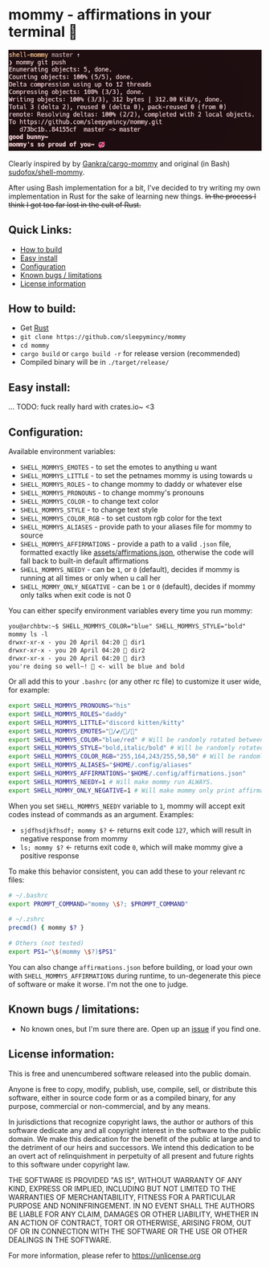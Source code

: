 # mommy - affirmations in your terminal 💞

![screenshot](https://github.com/sleepymincy/sleepymincy/blob/main/.gitfiles/repos/images/mommy.png)

Clearly inspired by by [Gankra/cargo-mommy](<https://github.com/Gankra/cargo-mommy>) and original (in Bash) [sudofox/shell-mommy](<https://github.com/sudofox/shell-mommy>).

After using Bash  implementation for a bit, I've decided to try writing my own implementation in Rust for the sake of learning new things. ~~In the process I think I got too far lost in the cult of Rust.~~

## Quick Links:
- [How to build](#how-to-build)
- [Easy install](#easy-install)
- [Configuration](#configuration)
- [Known bugs / limitations](#known-bugs--limitations)
- [License information](#license-information)

## How to build:
- Get [Rust](https://rustup.rs/)
- `git clone https://github.com/sleepymincy/mommy`
- `cd mommy`
- `cargo build` or `cargo build -r` for release version (recommended)
- Compiled binary will be in `./target/release/`

## Easy install:
... TODO: fuck really hard with crates.io~ <3

## Configuration:
Available environment variables: 
- `SHELL_MOMMYS_EMOTES` - to set the emotes to anything u want
- `SHELL_MOMMYS_LITTLE` - to set the petnames mommy is using towards u
- `SHELL_MOMMYS_ROLES` - to change mommy to daddy or whatever else
- `SHELL_MOMMYS_PRONOUNS` - to change mommy's pronouns
- `SHELL_MOMMYS_COLOR` - to change text color
- `SHELL_MOMMYS_STYLE` - to change text style
- `SHELL_MOMMYS_COLOR_RGB` - to set custom rgb color for the text
- `SHELL_MOMMYS_ALIASES` - provide path to your aliases file for mommy to source
- `SHELL_MOMMYS_AFFIRMATIONS` - provide a path to a valid `.json` file, formatted exactly like [assets/affirmations.json](https://github.com/sleepymincy/mommy/blob/master/assets/affirmations.json), otherwise the code will fall back to built-in default affirmations
- `SHELL_MOMMYS_NEEDY` - can be `1`, or `0` (default), decides if mommy is running at all times or only when u call her
- `SHELL_MOMMY_ONLY_NEGATIVE` - can be `1` or `0` (default), decides if mommy only talks when exit code is not 0

You can either specify environment variables every time you run mommy:
```ansi
you@archbtw:~$ SHELL_MOMMYS_COLOR="blue" SHELL_MOMMYS_STYLE="bold" mommy ls -l
drwxr-xr-x - you 20 April 04:20 📁 dir1
drwxr-xr-x - you 20 April 04:20 📁 dir2
drwxr-xr-x - you 20 April 04:20 📁 dir3
you're doing so well~! 💓 <- will be blue and bold
```

Or all add this to your `.bashrc` (or any other rc file) to customize it user wide, for example:
```sh
export SHELL_MOMMYS_PRONOUNS="his"
export SHELL_MOMMYS_ROLES="daddy"
export SHELL_MOMMYS_LITTLE="discord kitten/kitty"
export SHELL_MOMMYS_EMOTES="🤤/💕/🥺/💋"
export SHELL_MOMMYS_COLOR="blue/red" # Will be randomly rotated between blue and red colors.
export SHELL_MOMMYS_STYLE="bold,italic/bold" # Will be randomly rotated between bold italic style and just bold style.
export SHELL_MOMMYS_COLOR_RGB="255,164,243/255,50,50" # Will be randomly rotated between lilac and red colors in this example. Note, that this setting will overwrite SHELL_MOMMYS_COLOR !!!
export SHELL_MOMMYS_ALIASES="$HOME/.config/aliases"
export SHELL_MOMMYS_AFFIRMATIONS="$HOME/.config/affirmations.json"
export SHELL_MOMMYS_NEEDY=1 # Will make mommy run ALWAYS.
export SHELL_MOMMY_ONLY_NEGATIVE=1 # Will make mommy only print affirmations if exit code is not 0
```

When you set `SHELL_MOMMYS_NEEDY` variable to `1`, mommy will accept exit codes instead of commands as an argument. Examples: 
- `sjdfhsdjkfhsdf; mommy $?` <- returns exit code `127`, which will result in negative response from mommy
- `ls; mommy $?` <- returns exit code `0`, which will make mommy give a positive response

To make this behavior consistent, you can add these to your relevant rc files:

```bash
# ~/.bashrc
export PROMPT_COMMAND="mommy \$?; $PROMPT_COMMAND"
```

```bash
# ~/.zshrc
precmd() { mommy $? }
```

```bash
# Others (not tested)
export PS1="\$(mommy \$?)$PS1"
```

You can also change `affirmations.json` before building, or load your own with `SHELL_MOMMYS_AFFIRMATIONS` during runtime, to un-degenerate this piece of software or make it worse. I'm not the one to judge.

## Known bugs / limitations:
- No known ones, but I'm sure there are. Open up an [issue](https://github.com/sleepymincy/mommy/issues/new) if you find one.

## License information:
This is free and unencumbered software released into the public domain.

Anyone is free to copy, modify, publish, use, compile, sell, or
distribute this software, either in source code form or as a compiled
binary, for any purpose, commercial or non-commercial, and by any
means.

In jurisdictions that recognize copyright laws, the author or authors
of this software dedicate any and all copyright interest in the
software to the public domain. We make this dedication for the benefit
of the public at large and to the detriment of our heirs and
successors. We intend this dedication to be an overt act of
relinquishment in perpetuity of all present and future rights to this
software under copyright law.

THE SOFTWARE IS PROVIDED "AS IS", WITHOUT WARRANTY OF ANY KIND,
EXPRESS OR IMPLIED, INCLUDING BUT NOT LIMITED TO THE WARRANTIES OF
MERCHANTABILITY, FITNESS FOR A PARTICULAR PURPOSE AND NONINFRINGEMENT.
IN NO EVENT SHALL THE AUTHORS BE LIABLE FOR ANY CLAIM, DAMAGES OR
OTHER LIABILITY, WHETHER IN AN ACTION OF CONTRACT, TORT OR OTHERWISE,
ARISING FROM, OUT OF OR IN CONNECTION WITH THE SOFTWARE OR THE USE OR
OTHER DEALINGS IN THE SOFTWARE.

For more information, please refer to <https://unlicense.org>
